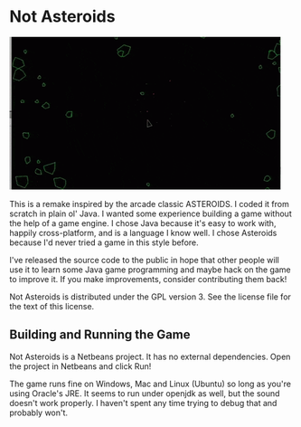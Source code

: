 # Not Asteroids

<a href="https://youtu.be/AN3p02A6LaM">
	<img src="not-asteroids.gif" alt="Not Asteroids Gif">
</a>

This is a remake inspired by the arcade classic ASTEROIDS. I coded it from 
scratch in plain ol' Java. I wanted some experience building a game without
the help of a game engine. I chose Java because it's easy to work with,
happily cross-platform, and is a language I know well. I chose Asteroids
because I'd never tried a game in this style before.

I've released the source code to the public in hope that other people will
use it to learn some Java game programming and maybe hack on the game to improve
it. If you make improvements, consider contributing them back!

Not Asteroids is distributed under the GPL version 3. See the license file for
the text of this license.

## Building and Running the Game

Not Asteroids is a Netbeans project. It has no external dependencies. Open the
project in Netbeans and click Run!

The game runs fine on Windows, Mac and Linux (Ubuntu) so long as you're using Oracle's
JRE. It seems to run under openjdk as well, but the sound doesn't work properly.
I haven't spent any time trying to debug that and probably won't. 

